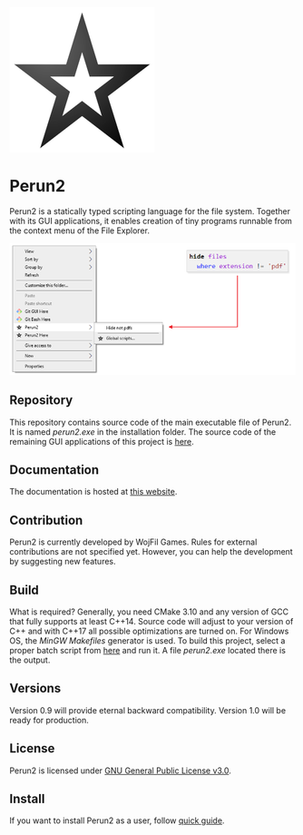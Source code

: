 ![Logo](res/perun2ico.png)

# Perun2

Perun2 is a statically typed scripting language for the file system. 
Together with its GUI applications, it enables creation of tiny programs runnable from the context menu of the File Explorer.

![Menu examples](res/menuexample.png)

## Repository

This repository contains source code of the main executable file of Perun2.
It is named *perun2.exe* in the installation folder.
The source code of the remaining GUI applications of this project is [here](https://github.com/wojfil/perun2-gui).

## Documentation

The documentation is hosted at [this website](https://perun2.org/docs).

## Contribution

Perun2 is currently developed by WojFil Games.
Rules for external contributions are not specified yet.
However, you can help the development by suggesting new features.

## Build

What is required? 
Generally, you need CMake 3.10 and any version of GCC that fully supports at least C++14.
Source code will adjust to your version of C++ and with C++17 all possible optimizations are turned on.
For Windows OS, the *MinGW Makefiles* generator is used.
To build this project, select a proper batch script from [here](src/build) and run it. 
A file *perun2.exe* located there is the output.

## Versions

Version 0.9 will provide eternal backward compatibility.
Version 1.0 will be ready for production.

## License

Perun2 is licensed under [GNU General Public License v3.0](LICENSE.txt).

## Install

If you want to install Perun2 as a user, follow [quick guide](https://perun2.org/docs/quickguide).
